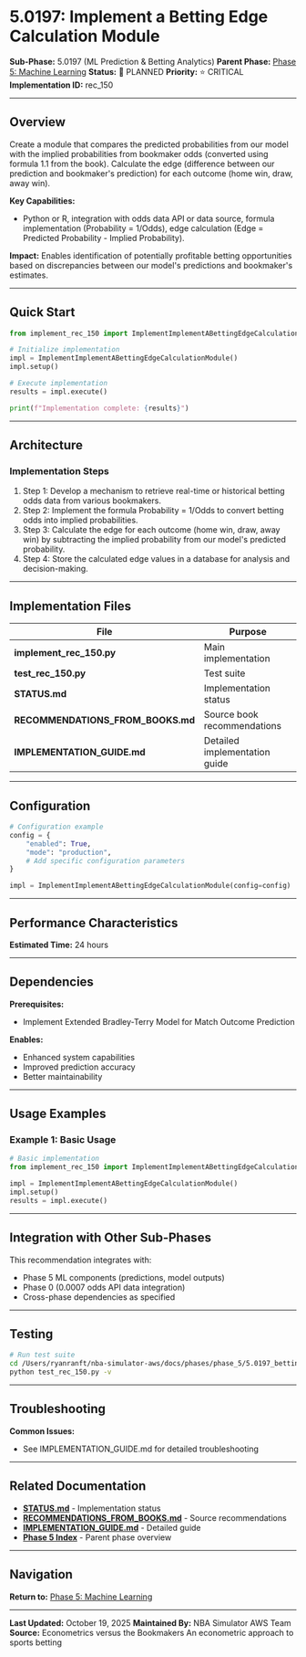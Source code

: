 # 5.0197: Implement a Betting Edge Calculation Module

**Sub-Phase:** 5.0197 (ML Prediction & Betting Analytics)
**Parent Phase:** [Phase 5: Machine Learning](../PHASE_5_INDEX.md)
**Status:** 🔵 PLANNED
**Priority:** ⭐ CRITICAL
**Implementation ID:** rec_150

---

## Overview

Create a module that compares the predicted probabilities from our model with the implied probabilities from bookmaker odds (converted using formula 1.1 from the book). Calculate the edge (difference between our prediction and bookmaker's prediction) for each outcome (home win, draw, away win).

**Key Capabilities:**
- Python or R, integration with odds data API or data source, formula implementation (Probability = 1/Odds), edge calculation (Edge = Predicted Probability - Implied Probability).

**Impact:**
Enables identification of potentially profitable betting opportunities based on discrepancies between our model's predictions and bookmaker's estimates.

---

## Quick Start

```python
from implement_rec_150 import ImplementImplementABettingEdgeCalculationModule

# Initialize implementation
impl = ImplementImplementABettingEdgeCalculationModule()
impl.setup()

# Execute implementation
results = impl.execute()

print(f"Implementation complete: {results}")
```

---

## Architecture

### Implementation Steps

1. Step 1: Develop a mechanism to retrieve real-time or historical betting odds data from various bookmakers.
2. Step 2: Implement the formula Probability = 1/Odds to convert betting odds into implied probabilities.
3. Step 3: Calculate the edge for each outcome (home win, draw, away win) by subtracting the implied probability from our model's predicted probability.
4. Step 4: Store the calculated edge values in a database for analysis and decision-making.

---

## Implementation Files

| File | Purpose |
|------|---------|
| **implement_rec_150.py** | Main implementation |
| **test_rec_150.py** | Test suite |
| **STATUS.md** | Implementation status |
| **RECOMMENDATIONS_FROM_BOOKS.md** | Source book recommendations |
| **IMPLEMENTATION_GUIDE.md** | Detailed implementation guide |

---

## Configuration

```python
# Configuration example
config = {
    "enabled": True,
    "mode": "production",
    # Add specific configuration parameters
}

impl = ImplementImplementABettingEdgeCalculationModule(config=config)
```

---

## Performance Characteristics

**Estimated Time:** 24 hours

---

## Dependencies

**Prerequisites:**
- Implement Extended Bradley-Terry Model for Match Outcome Prediction

**Enables:**
- Enhanced system capabilities
- Improved prediction accuracy
- Better maintainability

---

## Usage Examples

### Example 1: Basic Usage

```python
# Basic implementation
from implement_rec_150 import ImplementImplementABettingEdgeCalculationModule

impl = ImplementImplementABettingEdgeCalculationModule()
impl.setup()
results = impl.execute()
```

---

## Integration with Other Sub-Phases

This recommendation integrates with:
- Phase 5 ML components (predictions, model outputs)
- Phase 0 (0.0007 odds API data integration)
- Cross-phase dependencies as specified

---

## Testing

```bash
# Run test suite
cd /Users/ryanranft/nba-simulator-aws/docs/phases/phase_5/5.0197_betting_edge_calculation
python test_rec_150.py -v
```

---

## Troubleshooting

**Common Issues:**
- See IMPLEMENTATION_GUIDE.md for detailed troubleshooting

---

## Related Documentation

- **[STATUS.md](STATUS.md)** - Implementation status
- **[RECOMMENDATIONS_FROM_BOOKS.md](RECOMMENDATIONS_FROM_BOOKS.md)** - Source recommendations
- **[IMPLEMENTATION_GUIDE.md](IMPLEMENTATION_GUIDE.md)** - Detailed guide
- **[Phase 5 Index](../PHASE_5_INDEX.md)** - Parent phase overview

---

## Navigation

**Return to:** [Phase 5: Machine Learning](../PHASE_5_INDEX.md)

---

**Last Updated:** October 19, 2025
**Maintained By:** NBA Simulator AWS Team
**Source:** Econometrics versus the Bookmakers An econometric approach to sports betting
